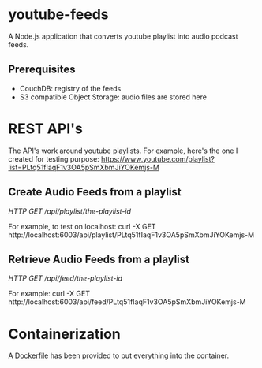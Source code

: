 # youtube-feeds
A Node.js application that converts youtube playlist into audio podcast feeds.

## Prerequisites
  * CouchDB: registry of the feeds
  * S3 compatible Object Storage: audio files are stored here

# REST API's
The API's work around youtube playlists.  For example, here's the one I created for testing purpose: https://www.youtube.com/playlist?list=PLtq51fIaqF1v3OA5pSmXbmJiYOKemjs-M
## Create Audio Feeds from a playlist

_HTTP GET /api/playlist/the-playlist-id_

For example, to test on localhost: curl -X GET http://localhost:6003/api/playlist/PLtq51fIaqF1v3OA5pSmXbmJiYOKemjs-M

## Retrieve Audio Feeds from a playlist

_HTTP GET /api/feed/the-playlist-id_

For example: curl -X GET http://localhost:6003/api/feed/PLtq51fIaqF1v3OA5pSmXbmJiYOKemjs-M

# Containerization
A [Dockerfile](https://github.com/songlining/dockerfiles/blob/master/youtube-feeds/Dockerfile) has been provided to put everything into the container.
